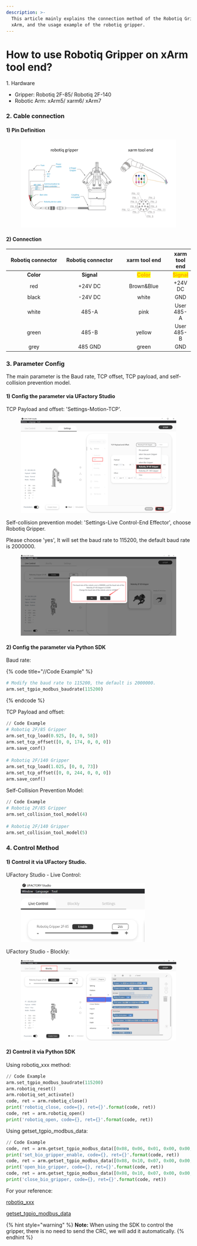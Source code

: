 ```yaml
---
description: >-
  This article mainly explains the connection method of the Robotiq Gripper and
  xArm, and the usage example of the robotiq gripper.
---
```


# How to use Robotiq Gripper on xArm tool end?

1\. Hardware

* Gripper: Robotiq 2F-85/ Robotiq 2F-140
* Robotic Arm: xArm5/ xarm6/ xArm7

### 2. Cable connection

#### 1) Pin Definition

<figure><img src="../.gitbook/assets/RobotiqGripper.jpg" alt=""><figcaption></figcaption></figure>

#### 2) Connection

<table data-full-width="false"><thead><tr><th width="197" align="center">Robotiq connector</th><th width="198" align="center">Robotiq connector</th><th width="174" align="center">xarm tool end</th><th align="center">xarm tool end</th></tr></thead><tbody><tr><td align="center"><strong>Color</strong></td><td align="center"><strong>Signal</strong></td><td align="center"><mark style="color:orange;"><strong>Color</strong></mark></td><td align="center"><mark style="color:orange;"><strong>Signal</strong></mark></td></tr><tr><td align="center">red</td><td align="center">+24V DC</td><td align="center">Brown&#x26;Blue</td><td align="center">+24V DC</td></tr><tr><td align="center">black</td><td align="center">-24V DC</td><td align="center">white</td><td align="center">GND</td></tr><tr><td align="center">white</td><td align="center">485-A</td><td align="center">pink</td><td align="center">User 485-A</td></tr><tr><td align="center">green</td><td align="center">485-B</td><td align="center">yellow</td><td align="center">User 485-B</td></tr><tr><td align="center">grey</td><td align="center">485 GND</td><td align="center">green</td><td align="center">GND</td></tr></tbody></table>

### 3. Parameter Config

The main parameter is the Baud rate, TCP offset, TCP payload, and self-collision prevention model.

#### 1) Config the parameter via UFactory Studio

TCP Payload and offset: 'Settings-Motion-TCP'.

<figure><img src="../.gitbook/assets/image (6).png" alt=""><figcaption></figcaption></figure>

Self-collision prevention model: 'Settings-Live Control-End Effector', choose Robotiq Gripper.

Please choose 'yes', It will set the baud rate to 115200, the default baud rate is 2000000.

<figure><img src="../.gitbook/assets/image (28).png" alt=""><figcaption></figcaption></figure>

#### 2) Config the parameter via Python SDK

Baud rate:

{% code title="//Code Example" %}
```python
# Modify the baud rate to 115200, the default is 2000000.
arm.set_tgpio_modbus_baudrate(115200)  
```
{% endcode %}

TCP Payload and offset:

```python
// Code Example
# Robotiq 2F/85 Gripper
arm.set_tcp_load(0.925, [0, 0, 58])
arm.set_tcp_offset([0, 0, 174, 0, 0, 0])
arm.save_conf()

# Robotiq 2F/140 Gripper
arm.set_tcp_load(1.025, [0, 0, 73])
arm.set_tcp_offset([0, 0, 244, 0, 0, 0])
arm.save_conf()
```

Self-Collision Prevention Model:

```python
// Code Example
# Robotiq 2F/85 Gripper
arm.set_collision_tool_model(4)

# Robotiq 2F/140 Gripper
arm.set_collision_tool_model(5)
```

### 4. Control Method

#### 1) Control it via UFactory Studio.

UFactory Studio - Live Control:

<div align="left">

<figure><img src="../.gitbook/assets/image.png" alt="" width="338"><figcaption></figcaption></figure>

</div>

UFactory Studio - Blockly:

<figure><img src="../.gitbook/assets/image (1).png" alt=""><figcaption></figcaption></figure>

#### 2) Control it via Python SDK

Using robotiq\_xxx method:

```python
// Code Example
arm.set_tgpio_modbus_baudrate(115200)
arm.robotiq_reset()
arm.robotiq_set_activate()
code, ret = arm.robotiq_close()
print('robotiq_close, code={}, ret={}'.format(code, ret))
code, ret = arm.robotiq_open()
print('robotiq_open, code={}, ret={}'.format(code, ret))
```

Using getset\_tgpio\_modbus\_data:

```python
// Code Example
code, ret = arm.getset_tgpio_modbus_data([0x08, 0x06, 0x01, 0x00, 0x00, 0x01])
print('set_bio_gripper_enable, code={}, ret={}'.format(code, ret))
code, ret = arm.getset_tgpio_modbus_data([0x08, 0x10, 0x07, 0x00, 0x00, 0x02, 0x04, 0x0, 0x0, 0x0, 0x82])
print('open_bio_gripper, code={}, ret={}'.format(code, ret))
code, ret = arm.getset_tgpio_modbus_data([0x08, 0x10, 0x07, 0x00, 0x00, 0x02, 0x04, 0x0, 0x0, 0x0, 0x32])
print('close_bio_gripper, code={}, ret={}'.format(code, ret))
```

For your reference:

[robotiq\_xxx](https://github.com/xArm-Developer/xArm-Python-SDK/blob/master/example/wrapper/thridparty/set\_robotiq\_gripper.py)

[getset\_tgpio\_modbus\_data](https://github.com/xArm-Developer/xArm-Python-SDK/blob/master/example/wrapper/common/5000-set\_tgpio\_modbus.py)



{% hint style="warning" %}
**Note:** When using the SDK to control the gripper, there is no need to send the CRC, we will add it automatically.
{% endhint %}

